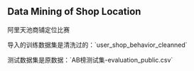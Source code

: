 ## Data Mining of Shop Location 
阿里天池商铺定位比赛

<p>导入的训练数据集是清洗过的：`user_shop_behavior_cleanned`</p>
<p>测试数据集是原数据：`AB榜测试集-evaluation_public.csv`</p>
